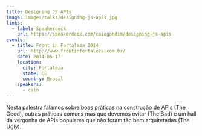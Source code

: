 ```yaml
---
title: Designing JS APIs
image: images/talks/designing-js-apis.jpg
links:
  - label: Speakerdeck
    url: https://speakerdeck.com/caiogondim/designing-js-apis
events:
  - title: Front in Fortaleza 2014
    url: http://www.frontinfortaleza.com.br/
    date: 2014-05-17
    location:
      city: Fortaleza
      state: CE
      country: Brasil
    speakers:
      - caio
---
```


Nesta palestra falamos sobre boas práticas na construção de APIs (The Good),
outras práticas comuns mas que devemos evitar (The Bad) e um hall da vergonha de
APIs populares que não foram tão bem arquitetadas (The Ugly).
